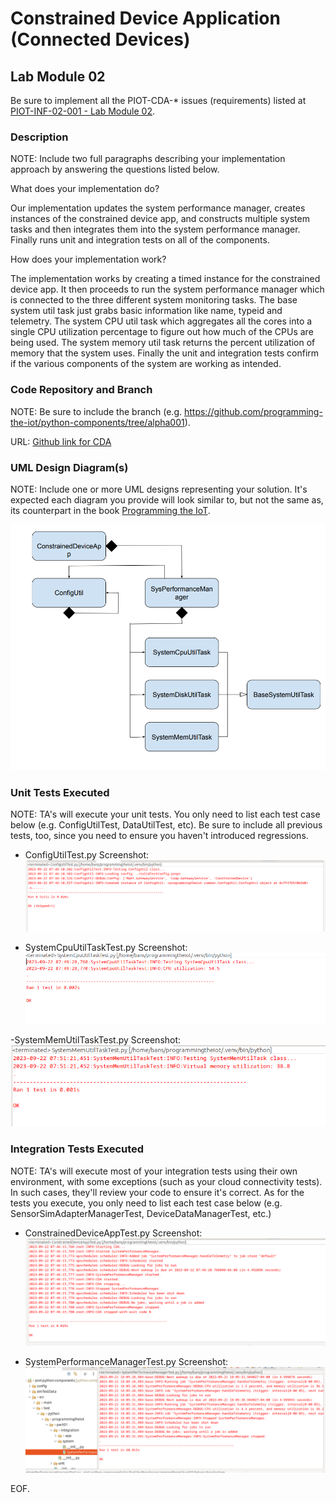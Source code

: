 # Constrained Device Application (Connected Devices)

## Lab Module 02

Be sure to implement all the PIOT-CDA-* issues (requirements) listed at [PIOT-INF-02-001 - Lab Module 02](https://github.com/orgs/programming-the-iot/projects/1#column-9974938).

### Description

NOTE: Include two full paragraphs describing your implementation approach by answering the questions listed below.

What does your implementation do? 

Our implementation updates the system performance manager, creates instances of the constrained device app, and constructs multiple system tasks and then integrates them into the system performance manager. Finally runs unit and integration tests on all of the components.

How does your implementation work?

The implementation works by creating a timed instance for the constrained device app. It then proceeds to run the system performance manager which is connected to the three different system monitoring tasks. The base system util task just grabs basic information like name, typeid and telemetry. The system CPU util task which aggregates all the cores into a single CPU utilization percentage to figure out how much of the CPUs are being used. The system memory util task returns the percent utilization of memory that the system uses. Finally the unit and integration tests confirm if the various components of the system are working as intended.

### Code Repository and Branch

NOTE: Be sure to include the branch (e.g. https://github.com/programming-the-iot/python-components/tree/alpha001).

URL: [Github link for CDA](https://github.com/BanSuth/piot-python-components/tree/labmodule02)

### UML Design Diagram(s)

NOTE: Include one or more UML designs representing your solution. It's expected each
diagram you provide will look similar to, but not the same as, its counterpart in the
book [Programming the IoT](https://learning.oreilly.com/library/view/programming-the-internet/9781492081401/).

![CDA Image](Images/CDA/CDA_DIAGRAM.png)

### Unit Tests Executed

NOTE: TA's will execute your unit tests. You only need to list each test case below
(e.g. ConfigUtilTest, DataUtilTest, etc). Be sure to include all previous tests, too,
since you need to ensure you haven't introduced regressions.

- ConfigUtilTest.py
Screenshot:
![ConfigUtilTest](Images/CDA/ConfigUtilTest_PYTHON_UNIT.png)

- SystemCpuUtilTaskTest.py
Screenshot:
![SystemCpuUtilTaskTest](Images/CDA/SystemCpuUtilTaskTest_PYTHON_UNIT.png)

-SystemMemUtilTaskTest.py
Screenshot:
![SystemMemUtilTaskTest](Images/CDA/SystemMemUtilTaskTest_PYTHON_UNIT.png)

### Integration Tests Executed

NOTE: TA's will execute most of your integration tests using their own environment, with
some exceptions (such as your cloud connectivity tests). In such cases, they'll review
your code to ensure it's correct. As for the tests you execute, you only need to list each
test case below (e.g. SensorSimAdapterManagerTest, DeviceDataManagerTest, etc.)

- ConstrainedDeviceAppTest.py
Screenshot:
![ConstrainedDeviceAppTest](Images/CDA/ConstrainedDeviceAppTest_PYTHON_INT.png)

- SystemPerformanceManagerTest.py
Screenshot:
![SystemPerformanceManagerTest](Images/CDA/SystemPerformanceManagerTest_PYTHON.png)

EOF.
